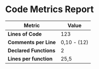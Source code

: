 # Code Metrics Report

| Metric                          | Value       |
|---------------------------------|-------------|
| **Lines of Code**               | 123         |
| **Comments per Line**           | 0,10 - (12) |
| **Declared Functions**          | 2           |
| **Lines per function**          | 25,5        |

